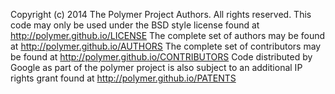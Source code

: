 Copyright (c) 2014 The Polymer Project Authors. All rights reserved.
This code may only be used under the BSD style license found at http://polymer.github.io/LICENSE
The complete set of authors may be found at http://polymer.github.io/AUTHORS
The complete set of contributors may be found at http://polymer.github.io/CONTRIBUTORS
Code distributed by Google as part of the polymer project is also
subject to an additional IP rights grant found at http://polymer.github.io/PATENTS